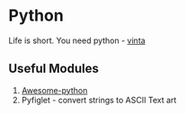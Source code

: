 # Python

Life is short. You need python - [vinta](https://awesome-python.com/)

## Useful Modules

1. [Awesome-python](https://github.com/vinta/awesome-python/)
2. Pyfiglet - convert strings to ASCII Text art
